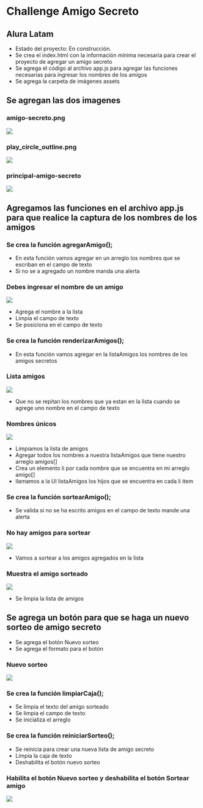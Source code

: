 <h1>Challenge Amigo Secreto</h1>
<h2>Alura Latam</h2>

- Estado del proyecto: En construcción.
- Se crea el index.html con la información mínima necesaria para crear el proyecto de agregar un amigo secreto
- Se agrega el código al archivo app.js para agregar las funciones necesarias para ingresar los nombres de los amigos
- Se agrega la carpeta de imágenes assets

## Se agregan las dos imagenes
### amigo-secreto.png
![](https://github.com/maricelaramirez2104/challenge-amigo-secreto/blob/main/assets/amigo-secreto.png)
### play_circle_outline.png
![](https://github.com/maricelaramirez2104/challenge-amigo-secreto/blob/main/assets/play_circle_outline.png)
### principal-amigo-secreto
![](https://github.com/maricelaramirez2104/challenge-amigo-secreto/blob/main/assets/principal-amigo-secreto.png)

## Agregamos las funciones en el archivo app.js para que realice la captura de los nombres de los amigos

### Se crea la función agregarAmigo();
- En esta función vamos agregar en un arreglo los nombres que se escriban en el campo de texto
- Si no se a agregado un nombre manda una alerta
### Debes ingresar el nombre de un amigo
![](https://github.com/maricelaramirez2104/challenge-amigo-secreto/blob/main/assets/ingresa-nombre.png)
- Agrega el nombre a la lista
- Limpia el campo de texto
- Se posiciona en el campo de texto

### Se crea la función renderizarAmigos();
- En esta función vamos agregar en la listaAmigos los nombres de los amigos secretos
### Lista amigos
![](https://github.com/maricelaramirez2104/challenge-amigo-secreto/blob/main/assets/lista-amigos.png)

- Que no se repitan los nombres que ya estan en la lista cuando se agrege uno nombre en el campo de texto
### Nombres únicos
![](https://github.com/maricelaramirez2104/challenge-amigo-secreto/blob/main/assets/sin-duplicados.png)

- Limpiamos la lista de amigos
- Agregar todos los nombres a nuestra listaAmigos que tiene nuestro arreglo amigos[]
- Crea un elemento li por cada nombre que se encuentra en mi arreglo amigo[]
- llamamos a la Ul listaAmigos los hijos que se encuentra en cada li item

### Se crea la función sortearAmigo();
- Se valida si no se ha escrito amigos en el campo de texto mande una alerta
### No hay amigos para sortear
![](https://github.com/maricelaramirez2104/challenge-amigo-secreto/blob/main/assets/no-hay-amigos.png)
- Vamos a sortear a los amigos agregados en la lista
### Muestra el amigo sorteado
![](https://github.com/maricelaramirez2104/challenge-amigo-secreto/blob/main/assets/amigo-sorteado.png)
- Se limpia la lista de amigos

## Se agrega un botón para que se haga un nuevo sorteo de amigo secreto
- Se agrega el botón Nuevo sorteo
- Se agrega el formato para el botón
### Nuevo sorteo
![](https://github.com/maricelaramirez2104/challenge-amigo-secreto/blob/main/assets/nuevo-sorteo.png)

### Se crea la función limpiarCaja();
- Se limpia el texto del amigo sorteado
- Se limpia el campo de texto
- Se inicializa el arreglo

### Se crea la función reiniciarSorteo();
- Se reinicia para crear una nueva lista de amigo secreto
- Limpia la caja de texto
- Deshabilita el botón nuevo sorteo

### Habilita el botón Nuevo sorteo y deshabilita el botón Sortear amigo
![](https://github.com/maricelaramirez2104/challenge-amigo-secreto/blob/main/assets/limpia-sorteo.png)